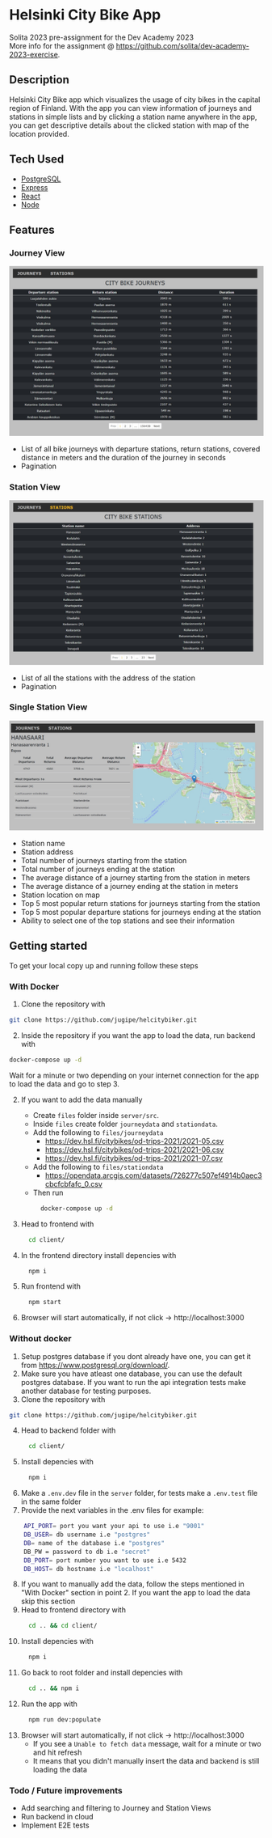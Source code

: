 # Helsinki City Bike App

Solita 2023 pre-assignment for the Dev Academy 2023\
More info for the assignment @ https://github.com/solita/dev-academy-2023-exercise.

## Description

Helsinki City Bike app which visualizes the usage of city bikes in the capital region of Finland. With the
app you can view information of journeys and stations in simple lists and by clicking a station name anywhere in
the app, you can get descriptive details about the clicked station with map of the location provided.

## Tech Used

 * [PostgreSQL](https://www.postgresql.org/)
 * [Express](https://expressjs.com/)
 * [React](https://reactjs.org/)
 * [Node](https://nodejs.org/en/)

## Features

### Journey View

![Journey View](images/journey.jpg)<br>

- List of all bike journeys with departure stations, return stations, covered distance in meters and the duration of the journey in seconds
- Pagination

### Station View

![Station View](images/station.jpg)<br>

- List of all the stations with the address of the station
- Pagination

### Single Station View

![A Station View](images/A_station.jpg)<br>

- Station name
- Station address
- Total number of journeys starting from the station
- Total number of journeys ending at the station
- The average distance of a journey starting from the station in meters
- The average distance of a journey ending at the station in meters
- Station location on map
- Top 5 most popular return stations for journeys starting from the station
- Top 5 most popular departure stations for journeys ending at the station
- Ability to select one of the top stations and see their information

## Getting started

To get your local copy up and running follow these steps

### With Docker

1. Clone the repository with
  ```sh
  git clone https://github.com/jugipe/helcitybiker.git
  ```

2. Inside the repository if you want the app to load the data, run backend with
  ```sh
  docker-compose up -d
  ```
  Wait for a minute or two depending on your internet connection for the app to load the data and go to step 3.

2. If you want to add the data manually
    - Create ```files``` folder inside ```server/src```. 
    - Inside ```files``` create folder ````journeydata```` and ```stationdata```.
    - Add the following to ```files/journeydata```
        * <https://dev.hsl.fi/citybikes/od-trips-2021/2021-05.csv>
        * <https://dev.hsl.fi/citybikes/od-trips-2021/2021-06.csv>
        * <https://dev.hsl.fi/citybikes/od-trips-2021/2021-07.csv>
    - Add the following to ```files/stationdata```
        * <https://opendata.arcgis.com/datasets/726277c507ef4914b0aec3cbcfcbfafc_0.csv>
    - Then run 
      ```sh
        docker-compose up -d
      ```

3. Head to frontend with
      ```sh
        cd client/
      ```

4. In the frontend directory install depencies with
      ```sh
        npm i
      ```

5. Run frontend with
      ```sh
        npm start
      ```
6. Browser will start automatically, if not click -> http://localhost:3000

### Without docker

1. Setup postgres database if you dont already have one, you can get it from https://www.postgresql.org/download/.
2. Make sure you have atleast one database, you can use the default postgres database. If you want to run the api integration
   tests make another database for testing purposes.
3. Clone the repository with
  ```sh
  git clone https://github.com/jugipe/helcitybiker.git
  ```
4. Head to backend folder with 
      ```sh
        cd client/
      ```
5. Install depencies with 
      ```sh
        npm i
      ```
6. Make a ```.env.dev``` file in the ```server``` folder, for tests make a ```.env.test``` file in the same folder
7. Provide the next variables in the .env files for example:
```sh
    API_PORT= port you want your api to use i.e "9001"
    DB_USER= db username i.e "postgres"
    DB= name of the database i.e "postgres"
    DB_PW = password to db i.e "secret"
    DB_PORT= port number you want to use i.e 5432
    DB_HOST= db hostname i.e "localhost"
```
8. If you want to manually add the data, follow the steps mentioned in "With Docker" section in point 2. If you want the app to load the data skip this section 
10. Head to frontend directory with
      ```sh
        cd .. && cd client/
      ```
10. Install depencies with
      ```sh
        npm i 
      ```
11. Go back to root folder and install depencies with
      ```sh
        cd .. && npm i
      ```
12. Run the app with
      ```sh
        npm run dev:populate
      ```
13. Browser will start automatically, if not click -> http://localhost:3000
    - If you see a ```Unable to fetch data``` message, wait for a minute or two and hit refresh
    - It means that you didn't manually insert the data and backend is still loading the data


### Todo / Future improvements
- Add searching and filtering to Journey and Station Views
- Run backend in cloud
- Implement E2E tests

